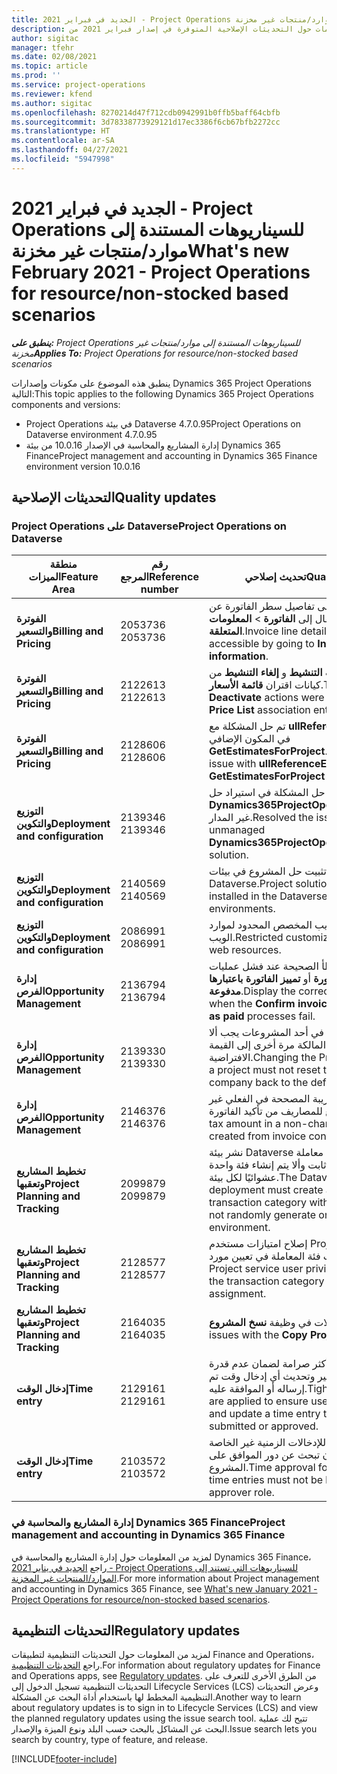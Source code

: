 ```yaml
---
title: الجديد في فبراير 2021 - Project Operations للسيناريوهات المستندة إلى موارد/منتجات غير مخزنة‬
description: يوفر هذا الموضوع معلومات حول التحديثات الإصلاحية المتوفرة في إصدار فبراير 2021 من Project Operations للسيناريوهات المستندة إلى موارد/منتجات غير مخزنة.‬
author: sigitac
manager: tfehr
ms.date: 02/08/2021
ms.topic: article
ms.prod: ''
ms.service: project-operations
ms.reviewer: kfend
ms.author: sigitac
ms.openlocfilehash: 8270214d47f712cdb0942991b0ffb5baff64cbfb
ms.sourcegitcommit: 3d78338773929121d17ec3386f6cb67bfb2272cc
ms.translationtype: HT
ms.contentlocale: ar-SA
ms.lasthandoff: 04/27/2021
ms.locfileid: "5947998"
---
```

# <a name="whats-new-february-2021---project-operations-for-resourcenon-stocked-based-scenarios"></a><span data-ttu-id="2a506-103">الجديد في فبراير 2021 - Project Operations للسيناريوهات المستندة إلى موارد/منتجات غير مخزنة‬</span><span class="sxs-lookup"><span data-stu-id="2a506-103">What's new February 2021 - Project Operations for resource/non-stocked based scenarios</span></span>

<span data-ttu-id="2a506-104">_**ينطبق على:** Project Operations للسيناريوهات المستندة إلى موارد/منتجات غير مخزنة‬_</span><span class="sxs-lookup"><span data-stu-id="2a506-104">_**Applies To:** Project Operations for resource/non-stocked based scenarios_</span></span>

<span data-ttu-id="2a506-105">ينطبق هذه الموضوع على مكونات وإصدارات Dynamics 365 Project Operations التالية:</span><span class="sxs-lookup"><span data-stu-id="2a506-105">This topic applies to the following Dynamics 365 Project Operations components and versions:</span></span>

- <span data-ttu-id="2a506-106">Project Operations في بيئة Dataverse 4.7.0.95</span><span class="sxs-lookup"><span data-stu-id="2a506-106">Project Operations on Dataverse environment 4.7.0.95</span></span>
- <span data-ttu-id="2a506-107">إدارة المشاريع والمحاسبة في الإصدار 10.0.16 من بيئة Dynamics 365 Finance</span><span class="sxs-lookup"><span data-stu-id="2a506-107">Project management and accounting in Dynamics 365 Finance environment version 10.0.16</span></span> 

## <a name="quality-updates"></a><span data-ttu-id="2a506-108">التحديثات الإصلاحية</span><span class="sxs-lookup"><span data-stu-id="2a506-108">Quality updates</span></span>

### <a name="project-operations-on-dataverse"></a><span data-ttu-id="2a506-109">Project Operations على Dataverse</span><span class="sxs-lookup"><span data-stu-id="2a506-109">Project Operations on Dataverse</span></span>

| <span data-ttu-id="2a506-110">**منطقة الميزات**</span><span class="sxs-lookup"><span data-stu-id="2a506-110">**Feature Area**</span></span> | <span data-ttu-id="2a506-111">**رقم المرجع**</span><span class="sxs-lookup"><span data-stu-id="2a506-111">**Reference number**</span></span> | <span data-ttu-id="2a506-112">**تحديث إصلاحي**</span><span class="sxs-lookup"><span data-stu-id="2a506-112">**Quality update**</span></span> |
| --- | --- | --- |
| <span data-ttu-id="2a506-113">**الفوترة والتسعير**</span><span class="sxs-lookup"><span data-stu-id="2a506-113">**Billing and Pricing**</span></span> | <span data-ttu-id="2a506-114">2053736 </span><span class="sxs-lookup"><span data-stu-id="2a506-114">2053736</span></span> | <span data-ttu-id="2a506-115">يمكن الآن الوصول إلى تفاصيل سطر الفاتورة عن طريق الانتقال إلى **الفاتورة** > **المعلومات المتعلقة**.</span><span class="sxs-lookup"><span data-stu-id="2a506-115">Invoice line details are now accessible by going to **Invoice** > **Related information**.</span></span> |
| <span data-ttu-id="2a506-116">**الفوترة والتسعير**</span><span class="sxs-lookup"><span data-stu-id="2a506-116">**Billing and Pricing**</span></span> | <span data-ttu-id="2a506-117">2122613 </span><span class="sxs-lookup"><span data-stu-id="2a506-117">2122613</span></span> | <span data-ttu-id="2a506-118">تمت إزالة إجراءات **التنشيط** و **إلغاء التنشيط** من كيانات اقتران **قائمة الأسعار**.</span><span class="sxs-lookup"><span data-stu-id="2a506-118">The **Activate** and **Deactivate** actions were removed from the **Price List** association entities.</span></span> |
| <span data-ttu-id="2a506-119">**الفوترة والتسعير**</span><span class="sxs-lookup"><span data-stu-id="2a506-119">**Billing and Pricing**</span></span> | <span data-ttu-id="2a506-120">2128606 </span><span class="sxs-lookup"><span data-stu-id="2a506-120">2128606</span></span> | <span data-ttu-id="2a506-121">تم حل المشكلة مع **ullReferenceException** في المكون الإضافي **GetEstimatesForProject**.</span><span class="sxs-lookup"><span data-stu-id="2a506-121">Resolved the issue with **ullReferenceException** in the **GetEstimatesForProject** plug-in.</span></span> |
| <span data-ttu-id="2a506-122">**التوزيع والتكوين**</span><span class="sxs-lookup"><span data-stu-id="2a506-122">**Deployment and configuration**</span></span> | <span data-ttu-id="2a506-123">2139346 </span><span class="sxs-lookup"><span data-stu-id="2a506-123">2139346</span></span> | <span data-ttu-id="2a506-124">تم حل المشكلة في استيراد حل **Dynamics365ProjectOperationsDualWrite** غير المدار.</span><span class="sxs-lookup"><span data-stu-id="2a506-124">Resolved the issue with importing unmanaged **Dynamics365ProjectOperationsDualWrite** solution.</span></span> |
| <span data-ttu-id="2a506-125">**التوزيع والتكوين**</span><span class="sxs-lookup"><span data-stu-id="2a506-125">**Deployment and configuration**</span></span> | <span data-ttu-id="2a506-126">2140569 </span><span class="sxs-lookup"><span data-stu-id="2a506-126">2140569</span></span> | <span data-ttu-id="2a506-127">يجب عدم تثبيت حل المشروع في بيئات Dataverse.</span><span class="sxs-lookup"><span data-stu-id="2a506-127">Project solution must not be installed in the Dataverse Teams environments.</span></span> |
| <span data-ttu-id="2a506-128">**التوزيع والتكوين**</span><span class="sxs-lookup"><span data-stu-id="2a506-128">**Deployment and configuration**</span></span> | <span data-ttu-id="2a506-129">2086991 </span><span class="sxs-lookup"><span data-stu-id="2a506-129">2086991</span></span> | <span data-ttu-id="2a506-130">التعريب المخصص المحدود لموارد الويب.</span><span class="sxs-lookup"><span data-stu-id="2a506-130">Restricted customizing localization of web resources.</span></span> |
| <span data-ttu-id="2a506-131">**إدارة الفرص**</span><span class="sxs-lookup"><span data-stu-id="2a506-131">**Opportunity Management**</span></span> | <span data-ttu-id="2a506-132">2136794 </span><span class="sxs-lookup"><span data-stu-id="2a506-132">2136794</span></span> | <span data-ttu-id="2a506-133">عرض رسالة الخطأ الصحيحة عند فشل عمليات **تأكيد الفاتورة** أو **تمييز الفاتورة باعتبارها مدفوعة**.</span><span class="sxs-lookup"><span data-stu-id="2a506-133">Display the correct error message when the **Confirm invoice** or **Mark invoice as paid** processes fail.</span></span> |
| <span data-ttu-id="2a506-134">**إدارة الفرص**</span><span class="sxs-lookup"><span data-stu-id="2a506-134">**Opportunity Management**</span></span> | <span data-ttu-id="2a506-135">2139330 </span><span class="sxs-lookup"><span data-stu-id="2a506-135">2139330</span></span> | <span data-ttu-id="2a506-136">تغيير مدير المشروع في أحد المشروعات يجب ألا يعيد تعيين الشركة المالكة مرة أخرى إلى القيمة الافتراضية.</span><span class="sxs-lookup"><span data-stu-id="2a506-136">Changing the Project manager on a project must not reset the owning company back to the default value.</span></span> |
| <span data-ttu-id="2a506-137">**إدارة الفرص**</span><span class="sxs-lookup"><span data-stu-id="2a506-137">**Opportunity Management**</span></span> | <span data-ttu-id="2a506-138">2146376 </span><span class="sxs-lookup"><span data-stu-id="2a506-138">2146376</span></span> | <span data-ttu-id="2a506-139">يتم إنشاء مبلغ الضريبة المصححة في الفعلي غير الخاضع للمصاريف من تأكيد الفاتورة.</span><span class="sxs-lookup"><span data-stu-id="2a506-139">Corrected tax amount in a non-chargeable actual is created from invoice confirmation.</span></span> |
| <span data-ttu-id="2a506-140">**تخطيط المشاريع وتعقبها**</span><span class="sxs-lookup"><span data-stu-id="2a506-140">**Project Planning and Tracking**</span></span> | <span data-ttu-id="2a506-141">2099879 </span><span class="sxs-lookup"><span data-stu-id="2a506-141">2099879</span></span> | <span data-ttu-id="2a506-142">نشر بيئة Dataverse يجب أن يُنشئ فئة معاملة افتراضية بمعرف ثابت وألا يتم إنشاء فئة واحدة عشوائيًا لكل بيئة.</span><span class="sxs-lookup"><span data-stu-id="2a506-142">The Dataverse environment deployment must create a default transaction category with a static ID and not randomly generate one per environment.</span></span> |
| <span data-ttu-id="2a506-143">**تخطيط المشاريع وتعقبها**</span><span class="sxs-lookup"><span data-stu-id="2a506-143">**Project Planning and Tracking**</span></span> | <span data-ttu-id="2a506-144">2128577 </span><span class="sxs-lookup"><span data-stu-id="2a506-144">2128577</span></span> | <span data-ttu-id="2a506-145">إصلاح امتيازات مستخدم Project Service لتحديث فئة المعاملة في تعيين مورد.</span><span class="sxs-lookup"><span data-stu-id="2a506-145">Fixed the Project service user privileges to update the transaction category on a resource assignment.</span></span> |
| <span data-ttu-id="2a506-146">**تخطيط المشاريع وتعقبها**</span><span class="sxs-lookup"><span data-stu-id="2a506-146">**Project Planning and Tracking**</span></span> | <span data-ttu-id="2a506-147">2164035 </span><span class="sxs-lookup"><span data-stu-id="2a506-147">2164035</span></span> | <span data-ttu-id="2a506-148">إصلاح المشكلات في وظيفة **نسخ المشروع**.</span><span class="sxs-lookup"><span data-stu-id="2a506-148">Fixed issues with the **Copy Project** function.</span></span> |
| <span data-ttu-id="2a506-149">**إدخال الوقت**</span><span class="sxs-lookup"><span data-stu-id="2a506-149">**Time entry**</span></span> | <span data-ttu-id="2a506-150">2129161 </span><span class="sxs-lookup"><span data-stu-id="2a506-150">2129161</span></span> | <span data-ttu-id="2a506-151">تم تطبيق قيود أكثر صرامة لضمان عدم قدرة المستخدمين على تغيير وتحديث أي إدخال وقت تم إرساله أو الموافقة عليه.</span><span class="sxs-lookup"><span data-stu-id="2a506-151">Tighter restrictions are applied to ensure users can't change and update a time entry that has been submitted or approved.</span></span> |
| <span data-ttu-id="2a506-152">**إدخال الوقت**</span><span class="sxs-lookup"><span data-stu-id="2a506-152">**Time entry**</span></span> | <span data-ttu-id="2a506-153">2103572 </span><span class="sxs-lookup"><span data-stu-id="2a506-153">2103572</span></span> | <span data-ttu-id="2a506-154">الاعتماد الزمني للإدخالات الزمنية غير الخاصة بالمشروع يجب أن تبحث عن دور الموافق على المشروع.</span><span class="sxs-lookup"><span data-stu-id="2a506-154">Time approval for non-project time entries must not be looking for project approver role.</span></span> |

### <a name="project-management-and-accounting-in-dynamics-365-finance"></a><span data-ttu-id="2a506-155">إدارة المشاريع والمحاسبة في Dynamics 365 Finance</span><span class="sxs-lookup"><span data-stu-id="2a506-155">Project management and accounting in Dynamics 365 Finance</span></span> 

<span data-ttu-id="2a506-156">لمزيد من المعلومات حول إدارة المشاريع والمحاسبة في Dynamics 365 Finance، راجع [الجديد في يناير 2021 - Project Operations للسيناريوهات التي تستند إلى الموارد/المنتجات غير المخزنة](whats-new-jan-2021-resource-based.md).</span><span class="sxs-lookup"><span data-stu-id="2a506-156">For more information about Project management and accounting in Dynamics 365 Finance, see [What's new January 2021 - Project Operations for resource/non-stocked based scenarios](whats-new-jan-2021-resource-based.md).</span></span>


## <a name="regulatory-updates"></a><span data-ttu-id="2a506-157">التحديثات التنظيمية</span><span class="sxs-lookup"><span data-stu-id="2a506-157">Regulatory updates</span></span>

<span data-ttu-id="2a506-158">لمزيد من المعلومات حول التحديثات التنظيمية لتطبيقات Finance and Operations، راجع [التحديثات التنظيمية](/dynamics365/finance/localizations/regulatory-updates).</span><span class="sxs-lookup"><span data-stu-id="2a506-158">For information about regulatory updates for Finance and Operations apps, see [Regulatory updates](/dynamics365/finance/localizations/regulatory-updates).</span></span> <span data-ttu-id="2a506-159">من الطرق الأخرى للتعرف على التحديثات التنظيمية تسجيل الدخول إلى Lifecycle Services (LCS) وعرض التحديثات التنظيمية المخطط لها باستخدام أداة البحث عن المشكلة.</span><span class="sxs-lookup"><span data-stu-id="2a506-159">Another way to learn about regulatory updates is to sign in to Lifecycle Services (LCS) and view the planned regulatory updates using the issue search tool.</span></span> <span data-ttu-id="2a506-160">تتيح لك عملية البحث عن المشاكل بالبحث حسب البلد ونوع الميزة والإصدار.</span><span class="sxs-lookup"><span data-stu-id="2a506-160">Issue search lets you search by country, type of feature, and release.</span></span>


[!INCLUDE[footer-include](../includes/footer-banner.md)]